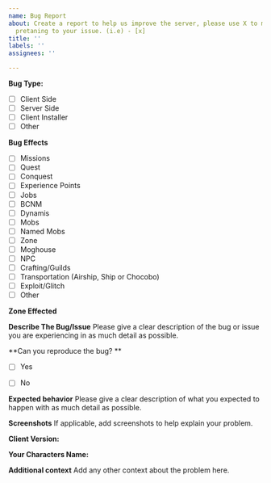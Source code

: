 ```yaml
---
name: Bug Report
about: Create a report to help us improve the server, please use X to mark the boxes
  pretaning to your issue. (i.e) - [x]
title: ''
labels: ''
assignees: ''

---
```


**Bug Type:**
- [ ] Client Side
- [ ] Server Side
- [ ] Client Installer
- [ ] Other

**Bug Effects**
- [ ] Missions
- [ ] Quest
- [ ] Conquest
- [ ] Experience Points
- [ ] Jobs
- [ ] BCNM
- [ ] Dynamis
- [ ] Mobs
- [ ] Named Mobs
- [ ] Zone
- [ ] Moghouse
- [ ] NPC
- [ ] Crafting/Guilds
- [ ] Transportation (Airship, Ship or Chocobo)
- [ ] Exploit/Glitch
- [ ] Other

**Zone Effected**


**Describe The Bug/Issue**
Please give a clear description of the bug or issue you are experiencing in as much detail as possible.  


**Can you reproduce the bug? **
- [ ] Yes
- [ ] No


**Expected behavior**
Please give a clear description of what you expected to happen with as much detail as possible.


**Screenshots**
If applicable, add screenshots to help explain your problem.

**Client Version:**
 

**Your Characters Name:**
 


**Additional context**
Add any other context about the problem here.
